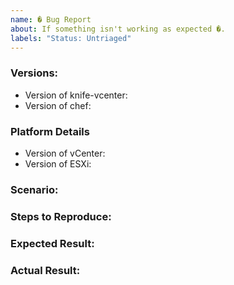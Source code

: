 ```yaml
---
name: � Bug Report
about: If something isn't working as expected �.
labels: "Status: Untriaged"
---
```


### Versions:
<!--- Version of the software where you are encountering the issue --->
<!-- You should probably update in this is not newest release.--->
* Version of knife-vcenter:
* Version of chef:

### Platform Details
<!--- What version of vCenter are you running? What version of ESXi are you using too?--->
* Version of vCenter:
* Version of ESXi:

### Scenario:
<!--- What you are trying to achieve and you can't?--->

### Steps to Reproduce:
<!--- If you are filing an issue what are the things we need to do in order to repro your problem? How are you using this gem or any resources it includes?--->

### Expected Result:
<!--- What are you expecting to happen as the consequence of above reproduction steps?--->

### Actual Result:
<!--- What actually happens after the reproduction steps? Include the error output or a link to a gist if possible.--->
